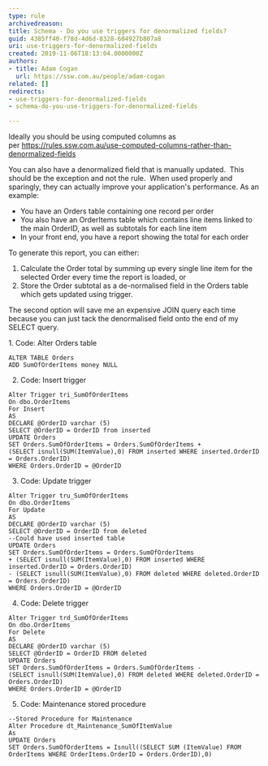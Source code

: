 ```yaml
---
type: rule
archivedreason: 
title: Schema - Do you use triggers for denormalized fields?
guid: 4385ff40-f78d-4d6d-8328-604927b807a8
uri: use-triggers-for-denormalized-fields
created: 2019-11-06T18:13:04.0000000Z
authors:
- title: Adam Cogan
  url: https://ssw.com.au/people/adam-cogan
related: []
redirects:
- use-triggers-for-denormalized-fields
- schema-do-you-use-triggers-for-denormalized-fields

---
```


Ideally you should be using computed columns as per https://rules.ssw.com.au/use-computed-columns-rather-than-denormalized-fields

You can also have a denormalized field that is manually updated.  This should be the exception and not the rule.  When used properly and sparingly, they can actually improve your application's performance. As an example:

* You have an Orders table containing one record per order
* You also have an OrderItems table which contains line items linked to the main OrderID, as well as subtotals for each line item
* In your front end, you have a report showing the total for each order


<!--endintro-->

To generate this report, you can either:

1. Calculate the Order total by summing up every single line item for the selected Order every time the report is loaded, or
2. Store the Order subtotal as a de-normalised field in the Orders table which gets updated using trigger.


The second option will save me an expensive JOIN query each time because you can just tack the denormalised field onto the end of my SELECT query.

1. Code: Alter Orders table



```
ALTER TABLE Orders
ADD SumOfOrderItems money NULL
```





2. Code: Insert trigger


```
Alter Trigger tri_SumOfOrderItems
On dbo.OrderItems
For Insert
AS
DECLARE @OrderID varchar (5)
SELECT @OrderID = OrderID from inserted
UPDATE Orders
SET Orders.SumOfOrderItems = Orders.SumOfOrderItems + 
(SELECT isnull(SUM(ItemValue),0) FROM inserted WHERE inserted.OrderID = Orders.OrderID)
WHERE Orders.OrderID = @OrderID
```



3. Code: Update trigger


```
Alter Trigger tru_SumOfOrderItems
On dbo.OrderItems
For Update
AS
DECLARE @OrderID varchar (5)
SELECT @OrderID = OrderID from deleted
--Could have used inserted table
UPDATE Orders
SET Orders.SumOfOrderItems = Orders.SumOfOrderItems
+ (SELECT isnull(SUM(ItemValue),0) FROM inserted WHERE inserted.OrderID = Orders.OrderID)
- (SELECT isnull(SUM(ItemValue),0) FROM deleted WHERE deleted.OrderID = Orders.OrderID) 
WHERE Orders.OrderID = @OrderID
```


4. Code: Delete trigger


```
Alter Trigger trd_SumOfOrderItems
On dbo.OrderItems
For Delete
AS
DECLARE @OrderID varchar (5)
SELECT @OrderID = OrderID FROM deleted
UPDATE Orders
SET Orders.SumOfOrderItems = Orders.SumOfOrderItems - (SELECT isnull(SUM(ItemValue),0) FROM deleted WHERE deleted.OrderID = Orders.OrderID)
WHERE Orders.OrderID = @OrderID
```


5. Code: Maintenance stored procedure


```
--Stored Procedure for Maintenance
Alter Procedure dt_Maintenance_SumOfItemValue
As
UPDATE Orders
SET Orders.SumOfOrderItems = Isnull((SELECT SUM (ItemValue) FROM OrderItems WHERE OrderItems.OrderID = Orders.OrderID),0)
```
